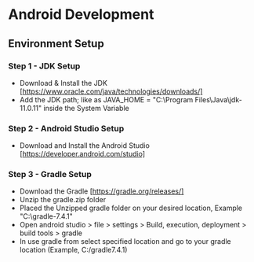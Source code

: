 # Android Development



## Environment Setup


### Step 1 - JDK Setup

* Download & Install the JDK [https://www.oracle.com/java/technologies/downloads/]
* Add the JDK path; like as JAVA_HOME = "C:\Program Files\Java\jdk-11.0.11" inside the System Variable

### Step 2 - Android Studio Setup

* Download and Install the Android Studio [https://developer.android.com/studio]


### Step 3 - Gradle Setup

* Download the Gradle [https://gradle.org/releases/]
* Unzip the gradle.zip folder
* Placed the Unzipped gradle folder on your desired location, Example "C:\gradle-7.4.1"
* Open android studio > file > settings > Build, execution, deployment > build tools > gradle
* In use gradle from select specified location and go to your gradle location (Example, C:/gradle7.4.1)
